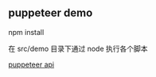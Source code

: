 ## puppeteer demo

npm install

在 src/demo 目录下通过 node 执行各个脚本

[puppeteer api](https://zhaoqize.github.io/puppeteer-api-zh_CN/)